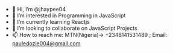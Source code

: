 - 👋 Hi, I’m @jhaypee04
- 👀 I’m interested in Programming in JavaScript
- 🌱 I’m currently learning Reactjs
- 💞️ I’m looking to collaborate on JavaScript Projects
- 📫 How to reach me: MTN(Nigeria)-> +2348141531489 ; Email: pauledozie004@gmail.com

<!---
jhaypee04/jhaypee04 is a ✨ special ✨ repository because its `README.md` (this file) appears on your GitHub profile.
You can click the Preview link to take a look at your changes.
--->
